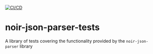 [![CI/CD](https://github.com/rontosoft/noir-json-parser-tests/actions/workflows/main.yml/badge.svg)](https://github.com/rontosoft/noir-json-parser-tests/actions/workflows/main.yml)

# noir-json-parser-tests
A library of tests covering the functionality provided by the `noir-json-parser` library
